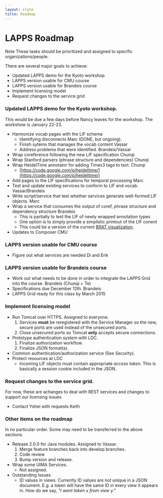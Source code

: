 ```yaml
---
layout: slate
title: Roadmap
---
```


# LAPPS Roadmap

<div class="note">
<span class="red">Note</span> These tasks should be prioritized and assigned to
specific organizations/people.
</div>

There are several major goals to achieve:

* Updated LAPPS demo for the Kyoto workshop
* LAPPS version usable for CMU course
* LAPPS version usable for Brandeis course
* Implement licensing model
* Request changes to the service grid


### Updated LAPPS demo for the Kyoto workshop. 

This would be due a few days before Nancy leaves for the workshop. The workshow is January 22-23.

* Harmonize vocab pages with the LIF schema
	* Identifying disconnects <span class="green">Marc</span> (DONE, but ongoing).
	* Finish sytems that manages the vocab content <span class="green">Vassar</span>
	* Address problems that were identified. <span class="green">Brandeis/Vassar</span>
* Wrap coreference following the new LIF specification <span
  class="green">Chunqi</span>
* Wrap Stanford parsers (phrase structure and dependencies) <span
  class="green">Chunqi</span>
* Wrap HeidelTime annotator for adding Timex3 tags to text. <span
  class="green">Chunqi</span>
	* [https://code.google.com/p/heideltime/](https://code.google.com/p/heideltime/)
* Add pages to the LIF specifications for temporal processing <span class="green">Marc</span>
* Test and update existing services to conform to LIF and vocab. <span
  class="green">Vassar/Brandeis</span>
* Write script/service that test whether services generate well-formed LIF
  objects. <span class="green">Marc</span>
* Wrap a service that consumes the output of coref, phrase structure and
  dependency structure <span class="green">Brandeis</span>
	* This is partially to test the LIF of newly wrapped annotation types
	* One option is to simply provide a simplistic printout of the LIF conent
	* This could be a version of the current [BRAT
          visualization](http://eldrad.cs-i.brandeis.edu:8484/jld/visualization.html).
* Updates to Composer <span class="green">CMU</span>


### LAPPS version usable for CMU course

* Figure out what services are needed <span class="green">Di and Erik</span>


### LAPPS version usable for Brandeis course 

* Work out what needs to be done in order to integrate the LAPPS Grid into the
  course. <span class="green">Brandeis (Chunqi + Te)</span>
* Specifications due December 12th. <span class="green">Brandeis</span>
* LAPPS Grid ready for this class by March 2015


### Implement licensing model

* Run Tomcat over HTTPS. <span class="green">Assigned to everyone</span>.
	1. Services **must** be reregistered with the Service Manager so the new, secure
	ports are used instead of the unsecured ports.
	1. Close unsecured ports so Tomcat **only** accepts secure connections.
* Prototype authentication system with LDC.	
	1. Finalize authorization workflow.
	1. Finalize JSON format(s).
* Common authentication/authorization service (See Security).
* Protect resources at LDC
	* Incoming LIF objects must contain appropriate *access token*. This is basically
	a session cookie included in the JSON.


### Request changes to the service grid. 

For now, these are achanges to deal with REST services and changes to support
our licensing issues

* Contact Yohei with requests <span class="green">Keith</span>


### Other items on the roadmap

In no particular order. Some may need to be transferred to the above sections.

* Release 2.0.0 for Java modules. <span class="green">Assigned to Vassar</span>.
	1. Merge feature branches back into develop branches.
	1. Code review
	1. Bump version and release.
* Wrap some UIMA Services. 
	* Not assigned.
* Outstanding Issues
	* ID values in views.  Currently ID values are <span class="red">not</span> unique
	in a JSON document. E.g. a token will have the same ID in every view it appears in. How 
	do we say, *"I want token x from view y."*

